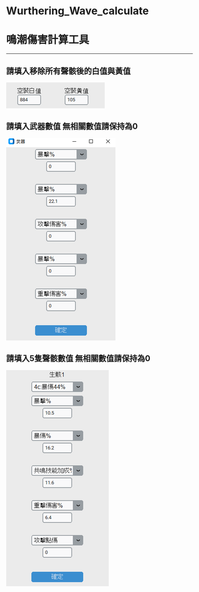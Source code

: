 # Wurthering_Wave_calculate
# 鳴潮傷害計算工具
***
## 請填入移除所有聲骸後的白值與黃值  
![image](https://github.com/m216884792/Wurthering_Wave_calculate/blob/main/img/1.png)  
## 請填入武器數值 無相關數值請保持為0  
![image](https://github.com/m216884792/Wurthering_Wave_calculate/blob/main/img/2.png)  
## 請填入5隻聲骸數值 無相關數值請保持為0  
![image](https://github.com/m216884792/Wurthering_Wave_calculate/blob/main/img/3.png)  
